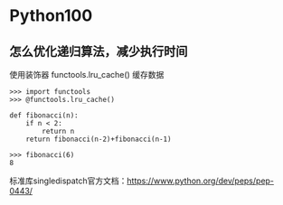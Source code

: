 # Python100



## 怎么优化递归算法，减少执行时间

使用装饰器 functools.lru_cache() 缓存数据

```
>>> import functools
>>> @functools.lru_cache()

def fibonacci(n):
    if n < 2:
        return n
    return fibonacci(n-2)+fibonacci(n-1)

>>> fibonacci(6)
8
```


标准库singledispatch官方文档：https://www.python.org/dev/peps/pep-0443/




